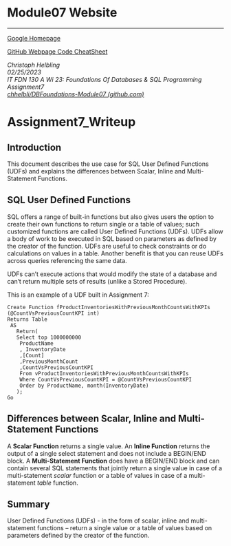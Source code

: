 # Module07 Website
---
[Google Homepage](https://www.google.com "Google's Homepage")

[GitHub Webpage Code CheatSheet](https://github.com/adam-p/markdown-here/wiki/Markdown-Cheatsheet)

*Christoph Helbling*  
*02/25/2023*  
*IT FDN 130 A Wi 23: Foundations Of Databases & SQL Programming*  
*Assignment7*  
*[chhelbli/DBFoundations-Module07 (github.com)](https://github.com/chhelbli/DBFoundations-Module07)*  

# Assignment7_Writeup

## Introduction
This document describes the use case for SQL User Defined Functions (UDFs) and explains the differences between Scalar, Inline and Multi-Statement Functions.

## SQL User Defined Functions
SQL offers a range of built-in functions but also gives users the option to create their own functions to return single or a table of values; such customized functions are called User Defined Functions (UDFs). 
UDFs allow a body of work to be executed in SQL based on parameters as defined by the creator of the function. UDFs are useful to check constraints or do calculations on values in a table. Another benefit is that you can reuse UDFs across queries referencing the same data.

UDFs can’t execute actions that would modify the state of a database and can’t return multiple sets of results (unlike a Stored Procedure).

This is an example of a UDF built in Assignment 7:

```
Create Function fProductInventoriesWithPreviousMonthCountsWithKPIs
(@CountVsPreviousCountKPI int)
Returns Table 
 AS 
   Return( 
   Select top 1000000000 
	ProductName
	, InventoryDate
	,[Count]
	,PreviousMonthCount
	,CountVsPreviousCountKPI 
    From vProductInventoriesWithPreviousMonthCountsWithKPIs
	Where CountVsPreviousCountKPI = @CountVsPreviousCountKPI
	Order by ProductName, month(InventoryDate)
   );
Go
```

## Differences between Scalar, Inline and Multi-Statement Functions
A **Scalar Function** returns a single value. An **Inline Function** returns the output of a single select statement and does not include a BEGIN/END block. A **Multi-Statement Function** does have a BEGIN/END block and can contain several SQL statements that jointly return a single value in case of a multi-statement *scalar* function or a table of values in case of a multi-statement *table* function.

## Summary
User Defined Functions (UDFs) - in the form of scalar, inline and multi-statement functions – return a single value or a table of values based on parameters defined by the creator of the function.
